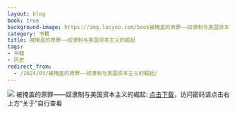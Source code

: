 ```yaml
---
layout: blog
book: true
background-image: https://img.locyoo.com/book被掩盖的原罪——奴隶制与美国资本主义的崛起.jpg
category: 书籍
title: 被掩盖的原罪——奴隶制与美国资本主义的崛起
tags:
- 书籍
- 历史
redirect_from:
  - /2024/03/被掩盖的原罪——奴隶制与美国资本主义的崛起/
---
```

![](https://img.locyoo.com/book被掩盖的原罪——奴隶制与美国资本主义的崛起.jpg)
被掩盖的原罪——奴隶制与美国资本主义的崛起: <a name = "ref1" href="https://url18.ctfile.com/f/50983618-1345402609-3b345e?p=3619">点击下载</a>，访问密码请点击右上方“关于”自行查看